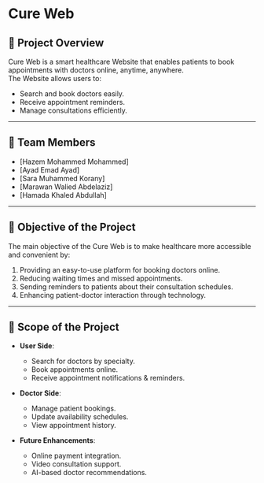 # Cure Web

## 📌 Project Overview  
Cure Web is a smart healthcare Website that enables patients to book appointments with doctors online, anytime, anywhere.  
The Website allows users to:  
- Search and book doctors easily.  
- Receive appointment reminders.  
- Manage consultations efficiently.  

---

## 👥 Team Members  
- [Hazem Mohammed Mohammed] 
- [Ayad Emad Ayad]  
- [Sara Muhammed Korany]  
- [Marawan Walied Abdelaziz]
- [Hamada Khaled Abdullah]

---

## 🎯 Objective of the Project  
The main objective of the Cure Web is to make healthcare more accessible and convenient by:  
1. Providing an easy-to-use platform for booking doctors online.  
2. Reducing waiting times and missed appointments.  
3. Sending reminders to patients about their consultation schedules.  
4. Enhancing patient-doctor interaction through technology.  

---

## 📂 Scope of the Project  
- **User Side**:  
  - Search for doctors by specialty.  
  - Book appointments online.  
  - Receive appointment notifications & reminders.  

- **Doctor Side**:  
  - Manage patient bookings.  
  - Update availability schedules.  
  - View appointment history.  

- **Future Enhancements**:  
  - Online payment integration.  
  - Video consultation support.  
  - AI-based doctor recommendations.  

